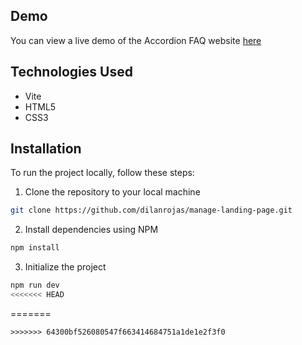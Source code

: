 ## Demo

You can view a live demo of the Accordion FAQ website [here](https://manage-landing-page-e1x.pages.dev/)

## Technologies Used

- Vite
- HTML5
- CSS3

## Installation

To run the project locally, follow these steps:

1. Clone the repository to your local machine

```bash
git clone https://github.com/dilanrojas/manage-landing-page.git
```

2. Install dependencies using NPM

```bash
npm install
```

3. Initialize the project

```bash
npm run dev
<<<<<<< HEAD
```
=======
```
>>>>>>> 64300bf526080547f663414684751a1de1e2f3f0
